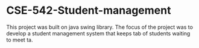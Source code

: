 # CSE-542-Student-management
This project was built on java swing library. The focus of the project was to develop a student management system that keeps tab of students waiting to meet ta. 

